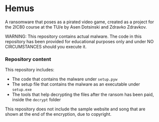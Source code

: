 # Hemus
A ransomware that poses as a pirated video game, created as a project for the 2IC80 course at the TU/e by Asen Dotsinski and Zdravko Zdravkov.

WARNING: This repository contains actual malware. The code in this repository has been provided for educational purposes only and under NO CIRCUMSTANCES should you execute it. 

### Repository content
This repository includes:
* The code that contains the malware under `setup.pyw`
* The setup file that contains the malware as an executable under `setup.exe`
* The tools that help decrypting the files after the ransom has been paid, inside the `decrypt` folder

This repository does not include the sample website and song that are shown at the end of the encryption, due to copyright.
